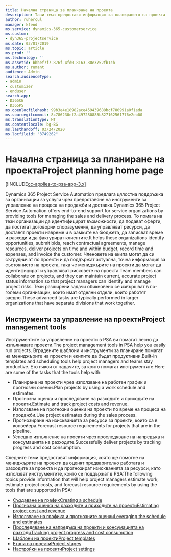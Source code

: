 ```yaml
---
title: Начална страница за планиране на проекта
description: Тази тема предоставя информация за планирането на проекта.
author: ruhercul
manager: kfend
ms.service: dynamics-365-customerservice
ms.custom:
- dyn365-projectservice
ms.date: 03/01/2019
ms.topic: article
ms.prod: ''
ms.technology: ''
ms.assetid: bbbef7f7-876f-4fd0-8163-80e3752fb1cb
ms.author: rumant
audience: Admin
search.audienceType:
- admin
- customizer
- enduser
search.app:
- D365CE
- D365PS
ms.openlocfilehash: 99b3e4e18982ace459439688bcf780991a0f1ada
ms.sourcegitcommit: 8c786230ef2a497280885b827162561776e2eb00
ms.translationtype: HT
ms.contentlocale: bg-BG
ms.lasthandoff: 03/24/2020
ms.locfileid: "3749262"
---
```

# <a name="project-planning-home-page"></a><span data-ttu-id="835ce-103">Начална страница за планиране на проекта</span><span class="sxs-lookup"><span data-stu-id="835ce-103">Project planning home page</span></span>

[!INCLUDE[cc-applies-to-psa-app-3.x](../includes/cc-applies-to-psa-app-3x.md)]

<span data-ttu-id="835ce-104">Dynamics 365 Project Service Automation предлага цялостна поддръжка за организации за услуги чрез предоставяне на инструменти за управление на процеса на продажби и доставка.</span><span class="sxs-lookup"><span data-stu-id="835ce-104">Dynamics 365 Project Service Automation offers end-to-end support for service organizations by providing tools for managing the sales and delivery process.</span></span> <span data-ttu-id="835ce-105">То помага на тези организации да идентифицират възможности, да подават оферти, да постигат договорни споразумения, да управляват ресурси, да доставят проекти навреме и в рамките на бюджета, да записват време и разходи и да фактурират клиентите.</span><span class="sxs-lookup"><span data-stu-id="835ce-105">It helps these organizations identify opportunities, submit bids, reach contractual agreements, manage resources, deliver projects on time and within budget, record time and expenses, and invoice the customer.</span></span> <span data-ttu-id="835ce-106">Членовете на екипа могат да си сътрудничат по проекти и да поддържат актуална, точна информация за състоянието на проекта, така че мениджърите на проекти да могат да идентифицират и управляват рисковете на проекта.</span><span class="sxs-lookup"><span data-stu-id="835ce-106">Team members can collaborate on projects, and they can maintain current, accurate project status information so that project managers can identify and manage project risks.</span></span> <span data-ttu-id="835ce-107">Тези разширени задачи обикновено се извършват в по-големи организации, които имат отделни отдели, които работят заедно.</span><span class="sxs-lookup"><span data-stu-id="835ce-107">These advanced tasks are typically performed in larger organizations that have separate divisions that work together.</span></span>

## <a name="project-management-tools"></a><span data-ttu-id="835ce-108">Инструменти за управление на проекти</span><span class="sxs-lookup"><span data-stu-id="835ce-108">Project management tools</span></span>

<span data-ttu-id="835ce-109">Инструментите за управление на проекти в PSA ви помагат лесно да изпълнявате проекти.</span><span class="sxs-lookup"><span data-stu-id="835ce-109">The project management tools in PSA help you easily run projects.</span></span> <span data-ttu-id="835ce-110">Вградените шаблони и инструменти за планиране помагат на мениджърите на проекти и екипите да бъдат продуктивни.</span><span class="sxs-lookup"><span data-stu-id="835ce-110">Built-in templates and scheduling tools help project managers and teams stay productive.</span></span> <span data-ttu-id="835ce-111">Ето някои от задачите, за които помагат инструментите:</span><span class="sxs-lookup"><span data-stu-id="835ce-111">Here are some of the tasks that the tools help with:</span></span>

- <span data-ttu-id="835ce-112">Планиране на проекти чрез използване на работен график и прогнозни оценки.</span><span class="sxs-lookup"><span data-stu-id="835ce-112">Plan projects by using a work schedule and estimates.</span></span>
- <span data-ttu-id="835ce-113">Прогнозна оценка и проследяване на разходите и приходите на проекти.</span><span class="sxs-lookup"><span data-stu-id="835ce-113">Estimate and track project costs and revenue.</span></span>
- <span data-ttu-id="835ce-114">Използване на прогнозни оценки на проекти по време на процеса на продажби.</span><span class="sxs-lookup"><span data-stu-id="835ce-114">Use project estimates during the sales process.</span></span>
- <span data-ttu-id="835ce-115">Прогнозиране на изискванията за ресурси за проекти, които са в конвейера.</span><span class="sxs-lookup"><span data-stu-id="835ce-115">Forecast resource requirements for projects that are in the pipeline.</span></span>
- <span data-ttu-id="835ce-116">Успешно изпълнение на проекти чрез проследяване на напредъка и консумацията на разходите.</span><span class="sxs-lookup"><span data-stu-id="835ce-116">Successfully deliver projects by tracking progress and cost consumption.</span></span>

<span data-ttu-id="835ce-117">Следните теми предоставят информация, която ще помогне на мениджърите на проекти да оценят предварително работата и разходите за проекта и да прогнозират изискванията за ресурси, като използват инструментите, които се поддържат в PSA:</span><span class="sxs-lookup"><span data-stu-id="835ce-117">The following topics provide information that will help project managers estimate work, estimate project costs, and forecast resource requirements by using the tools that are supported in PSA:</span></span>

- [<span data-ttu-id="835ce-118">Създаване на график</span><span class="sxs-lookup"><span data-stu-id="835ce-118">Creating a schedule</span></span>](project-creating.md)
- [<span data-ttu-id="835ce-119">Прогнозна оценка на разходите и приходите на проекти</span><span class="sxs-lookup"><span data-stu-id="835ce-119">Estimating project cost and revenue</span></span>](project-estimating.md)
- [<span data-ttu-id="835ce-120">Използване на графика и прогнозните оценки</span><span class="sxs-lookup"><span data-stu-id="835ce-120">Leveraging the schedule and estimates</span></span>](project-leveraging.md)
- [<span data-ttu-id="835ce-121">Проследяване на напредъка на проекти и консумацията на разходи</span><span class="sxs-lookup"><span data-stu-id="835ce-121">Tracking project progress and cost consumption</span></span>](project-tracking.md)
- [<span data-ttu-id="835ce-122">Шаблони на проекти</span><span class="sxs-lookup"><span data-stu-id="835ce-122">Project templates</span></span>](project-templates.md)
- [<span data-ttu-id="835ce-123">Етапи на проекти</span><span class="sxs-lookup"><span data-stu-id="835ce-123">Project stages</span></span>](project-stages.md)
- [<span data-ttu-id="835ce-124">Настройки на проекти</span><span class="sxs-lookup"><span data-stu-id="835ce-124">Project settings</span></span>](project-settings.md)
